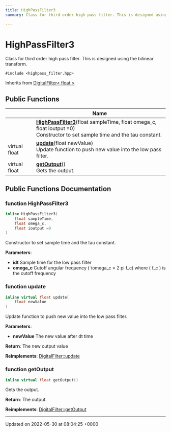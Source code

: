```yaml
---
title: HighPassFilter3
summary: Class for third order high pass filter. This is designed using the bilinear transform. 

---
```


# HighPassFilter3



Class for third order high pass filter. This is designed using the bilinear transform. 


`#include <highpass_filter.hpp>`

Inherits from [DigitalFilter< float >](/medusa_base/api/markdown/dsor_utils/dsor_utils/Classes/classDigitalFilter/)

## Public Functions

|                | Name           |
| -------------- | -------------- |
| | **[HighPassFilter3](/medusa_base/api/markdown/dsor_utils/dsor_utils/Classes/classHighPassFilter3/#function-highpassfilter3)**(float sampleTime, float omega_c, float ioutput =0)<br>Constructor to set sample time and the tau constant.  |
| virtual float | **[update](/medusa_base/api/markdown/dsor_utils/dsor_utils/Classes/classHighPassFilter3/#function-update)**(float newValue)<br>Update function to push new value into the low pass filter.  |
| virtual float | **[getOutput](/medusa_base/api/markdown/dsor_utils/dsor_utils/Classes/classHighPassFilter3/#function-getoutput)**()<br>Gets the output.  |

## Public Functions Documentation

### function HighPassFilter3

```cpp
inline HighPassFilter3(
    float sampleTime,
    float omega_c,
    float ioutput =0
)
```

Constructor to set sample time and the tau constant. 

**Parameters**: 

  * **idt** Sample time for the low pass filter 
  * **omega_c** Cutoff angular frequency \( \omega_c = 2 pi f_c\) where \( f_c \) is the cutoff frequency 


### function update

```cpp
inline virtual float update(
    float newValue
)
```

Update function to push new value into the low pass filter. 

**Parameters**: 

  * **newValue** The new value after dt time


**Return**: The new output value 

**Reimplements**: [DigitalFilter::update](/medusa_base/api/markdown/dsor_utils/dsor_utils/Classes/classDigitalFilter/#function-update)


### function getOutput

```cpp
inline virtual float getOutput()
```

Gets the output. 

**Return**: The output. 

**Reimplements**: [DigitalFilter::getOutput](/medusa_base/api/markdown/dsor_utils/dsor_utils/Classes/classDigitalFilter/#function-getoutput)


-------------------------------

Updated on 2022-05-30 at 08:04:25 +0000